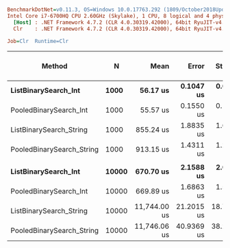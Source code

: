 ``` ini

BenchmarkDotNet=v0.11.3, OS=Windows 10.0.17763.292 (1809/October2018Update/Redstone5)
Intel Core i7-6700HQ CPU 2.60GHz (Skylake), 1 CPU, 8 logical and 4 physical cores
  [Host] : .NET Framework 4.7.2 (CLR 4.0.30319.42000), 64bit RyuJIT-v4.7.3324.0
  Clr    : .NET Framework 4.7.2 (CLR 4.0.30319.42000), 64bit RyuJIT-v4.7.3324.0

Job=Clr  Runtime=Clr  

```
|                    Method |     N |         Mean |      Error |     StdDev | Ratio | RatioSD | Gen 0/1k Op | Gen 1/1k Op | Gen 2/1k Op | Allocated Memory/Op |
|-------------------------- |------ |-------------:|-----------:|-----------:|------:|--------:|------------:|------------:|------------:|--------------------:|
|      **ListBinarySearch_Int** |  **1000** |     **56.17 us** |  **0.1047 us** |  **0.0980 us** |  **1.00** |    **0.00** |           **-** |           **-** |           **-** |                   **-** |
|    PooledBinarySearch_Int |  1000 |     55.57 us |  0.1550 us |  0.1374 us |  0.99 |    0.00 |           - |           - |           - |                   - |
|   ListBinarySearch_String |  1000 |    855.24 us |  1.8835 us |  1.6697 us | 15.23 |    0.04 |           - |           - |           - |                   - |
| PooledBinarySearch_String |  1000 |    913.15 us |  1.4311 us |  1.2686 us | 16.26 |    0.03 |           - |           - |           - |                   - |
|                           |       |              |            |            |       |         |             |             |             |                     |
|      **ListBinarySearch_Int** | **10000** |    **670.70 us** |  **2.1588 us** |  **2.0193 us** |  **1.00** |    **0.00** |           **-** |           **-** |           **-** |                   **-** |
|    PooledBinarySearch_Int | 10000 |    669.89 us |  1.6863 us |  1.5773 us |  1.00 |    0.00 |           - |           - |           - |                   - |
|   ListBinarySearch_String | 10000 | 11,744.00 us | 21.2015 us | 18.7946 us | 17.51 |    0.06 |           - |           - |           - |                   - |
| PooledBinarySearch_String | 10000 | 11,746.06 us | 40.9369 us | 38.2924 us | 17.51 |    0.06 |           - |           - |           - |                   - |
